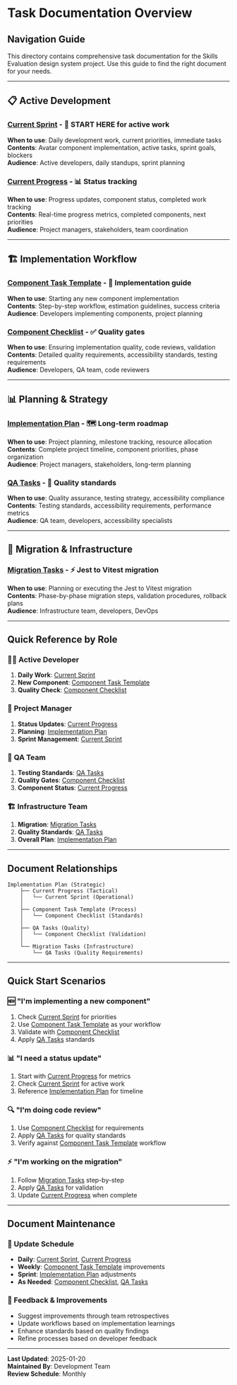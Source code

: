 # Task Documentation Overview

## Navigation Guide

This directory contains comprehensive task documentation for the Skills Evaluation design system project. Use this guide to find the right document for your needs.

---

## 📋 Active Development

### [Current Sprint](./current-sprint.md) - 🔄 START HERE for active work

**When to use**: Daily development work, current priorities, immediate tasks  
**Contents**: Avatar component implementation, active tasks, sprint goals, blockers  
**Audience**: Active developers, daily standups, sprint planning

### [Current Progress](./current-progress.md) - 📊 Status tracking

**When to use**: Progress updates, component status, completed work tracking  
**Contents**: Real-time progress metrics, completed components, next priorities  
**Audience**: Project managers, stakeholders, team coordination

---

## 🏗️ Implementation Workflow

### [Component Task Template](./component-task-template.md) - 📝 Implementation guide

**When to use**: Starting any new component implementation  
**Contents**: Step-by-step workflow, estimation guidelines, success criteria  
**Audience**: Developers implementing components, project planning

### [Component Checklist](./component-checklist.md) - ✅ Quality gates

**When to use**: Ensuring implementation quality, code reviews, validation  
**Contents**: Detailed quality requirements, accessibility standards, testing requirements  
**Audience**: Developers, QA team, code reviewers

---

## 📊 Planning & Strategy

### [Implementation Plan](./implementation-plan.md) - 🗺️ Long-term roadmap

**When to use**: Project planning, milestone tracking, resource allocation  
**Contents**: Complete project timeline, component priorities, phase organization  
**Audience**: Project managers, stakeholders, long-term planning

### [QA Tasks](./qa-tasks.md) - 🧪 Quality standards

**When to use**: Quality assurance, testing strategy, accessibility compliance  
**Contents**: Testing standards, accessibility requirements, performance metrics  
**Audience**: QA team, developers, accessibility specialists

---

## 🔄 Migration & Infrastructure

### [Migration Tasks](./migration-tasks.md) - ⚡ Jest to Vitest migration

**When to use**: Planning or executing the Jest to Vitest migration  
**Contents**: Phase-by-phase migration steps, validation procedures, rollback plans  
**Audience**: Infrastructure team, developers, DevOps

---

## Quick Reference by Role

### 👨‍💻 **Active Developer**

1. **Daily Work**: [Current Sprint](./current-sprint.md)
2. **New Component**: [Component Task Template](./component-task-template.md)
3. **Quality Check**: [Component Checklist](./component-checklist.md)

### 👥 **Project Manager**

1. **Status Updates**: [Current Progress](./current-progress.md)
2. **Planning**: [Implementation Plan](./implementation-plan.md)
3. **Sprint Management**: [Current Sprint](./current-sprint.md)

### 🧪 **QA Team**

1. **Testing Standards**: [QA Tasks](./qa-tasks.md)
2. **Quality Gates**: [Component Checklist](./component-checklist.md)
3. **Component Status**: [Current Progress](./current-progress.md)

### 🏗️ **Infrastructure Team**

1. **Migration**: [Migration Tasks](./migration-tasks.md)
2. **Quality Standards**: [QA Tasks](./qa-tasks.md)
3. **Overall Plan**: [Implementation Plan](./implementation-plan.md)

---

## Document Relationships

```
Implementation Plan (Strategic)
    ├── Current Progress (Tactical)
    │   └── Current Sprint (Operational)
    │
    ├── Component Task Template (Process)
    │   └── Component Checklist (Standards)
    │
    ├── QA Tasks (Quality)
    │   └── Component Checklist (Validation)
    │
    └── Migration Tasks (Infrastructure)
        └── QA Tasks (Quality Requirements)
```

---

## Quick Start Scenarios

### 🆕 "I'm implementing a new component"

1. Check [Current Sprint](./current-sprint.md) for priorities
2. Use [Component Task Template](./component-task-template.md) as your workflow
3. Validate with [Component Checklist](./component-checklist.md)
4. Apply [QA Tasks](./qa-tasks.md) standards

### 📊 "I need a status update"

1. Start with [Current Progress](./current-progress.md) for metrics
2. Check [Current Sprint](./current-sprint.md) for active work
3. Reference [Implementation Plan](./implementation-plan.md) for timeline

### 🔍 "I'm doing code review"

1. Use [Component Checklist](./component-checklist.md) for requirements
2. Apply [QA Tasks](./qa-tasks.md) for quality standards
3. Verify against [Component Task Template](./component-task-template.md) workflow

### ⚡ "I'm working on the migration"

1. Follow [Migration Tasks](./migration-tasks.md) step-by-step
2. Apply [QA Tasks](./qa-tasks.md) for validation
3. Update [Current Progress](./current-progress.md) when complete

---

## Document Maintenance

### 📅 Update Schedule

- **Daily**: [Current Sprint](./current-sprint.md), [Current Progress](./current-progress.md)
- **Weekly**: [Component Task Template](./component-task-template.md) improvements
- **Sprint**: [Implementation Plan](./implementation-plan.md) adjustments
- **As Needed**: [Component Checklist](./component-checklist.md), [QA Tasks](./qa-tasks.md)

### 🔄 Feedback & Improvements

- Suggest improvements through team retrospectives
- Update workflows based on implementation learnings
- Enhance standards based on quality findings
- Refine processes based on developer feedback

---

**Last Updated**: 2025-01-20  
**Maintained By**: Development Team  
**Review Schedule**: Monthly
